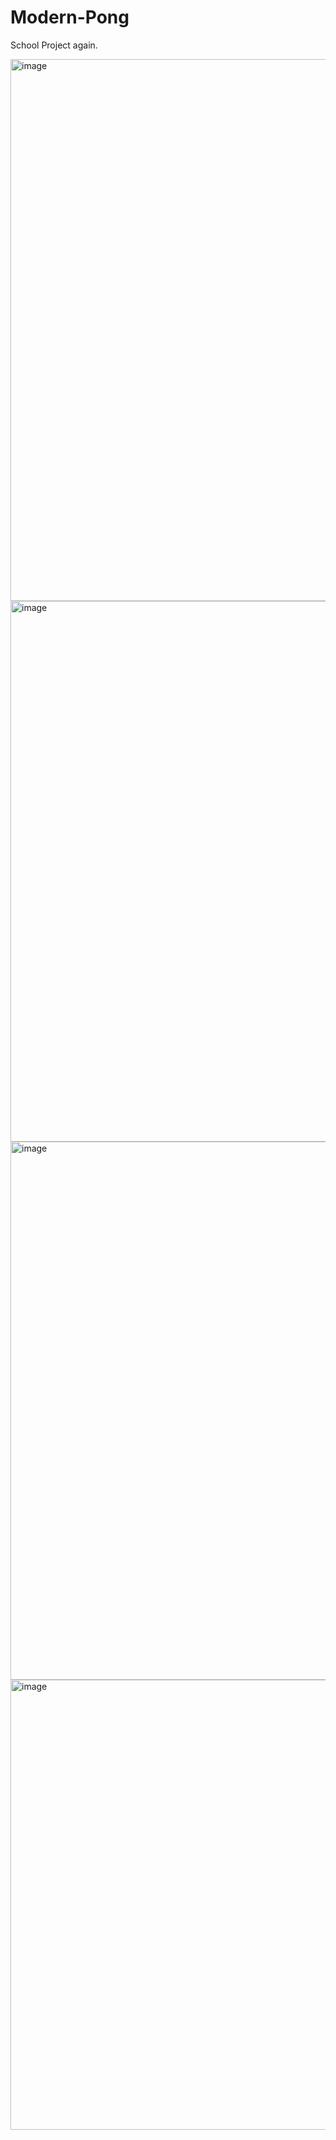 # Modern-Pong
School Project again.


<img width="1512" height="867" alt="image" src="https://github.com/user-attachments/assets/35889c11-9d6f-426a-9be3-7189a5ba47c6" />
<img width="1512" height="865" alt="image" src="https://github.com/user-attachments/assets/1a59a63b-1a4c-4364-98e4-8c002e19cf31" />
<img width="1512" height="861" alt="image" src="https://github.com/user-attachments/assets/5a2e6dbf-cdfa-4a98-bf87-fe1a546defac" />
<img width="1489" height="720" alt="image" src="https://github.com/user-attachments/assets/504c2f22-898b-49bd-bbc9-51b89f1950b0" />


